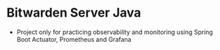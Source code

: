# Bitwarden Server Java

- Project only for practicing observability and monitoring using Spring Boot Actuator, Prometheus and Grafana